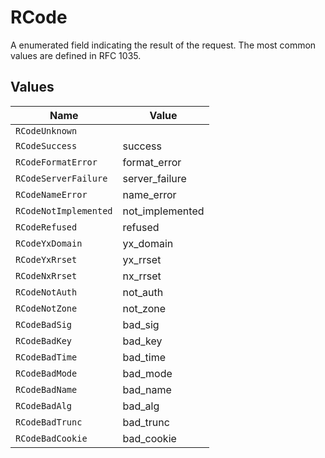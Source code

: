 # RCode

A enumerated field indicating the result of the request. The most common values are defined in RFC 1035.


## Values

| Name                  | Value                 |
| --------------------- | --------------------- |
| `RCodeUnknown`        |                       |
| `RCodeSuccess`        | success               |
| `RCodeFormatError`    | format_error          |
| `RCodeServerFailure`  | server_failure        |
| `RCodeNameError`      | name_error            |
| `RCodeNotImplemented` | not_implemented       |
| `RCodeRefused`        | refused               |
| `RCodeYxDomain`       | yx_domain             |
| `RCodeYxRrset`        | yx_rrset              |
| `RCodeNxRrset`        | nx_rrset              |
| `RCodeNotAuth`        | not_auth              |
| `RCodeNotZone`        | not_zone              |
| `RCodeBadSig`         | bad_sig               |
| `RCodeBadKey`         | bad_key               |
| `RCodeBadTime`        | bad_time              |
| `RCodeBadMode`        | bad_mode              |
| `RCodeBadName`        | bad_name              |
| `RCodeBadAlg`         | bad_alg               |
| `RCodeBadTrunc`       | bad_trunc             |
| `RCodeBadCookie`      | bad_cookie            |